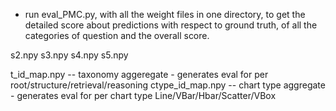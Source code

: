 - run eval_PMC.py, with all the weight files in one directory, to get the detailed score about predictions with respect to ground truth, of all the categories of question and the overall score.


s2.npy 
s3.npy
s4.npy
s5.npy

t_id_map.npy  -- taxonomy aggeregate - generates eval for per root/structure/retrieval/reasoning
ctype_id_map.npy -- chart type aggregate - generates eval for per chart type Line/VBar/Hbar/Scatter/VBox